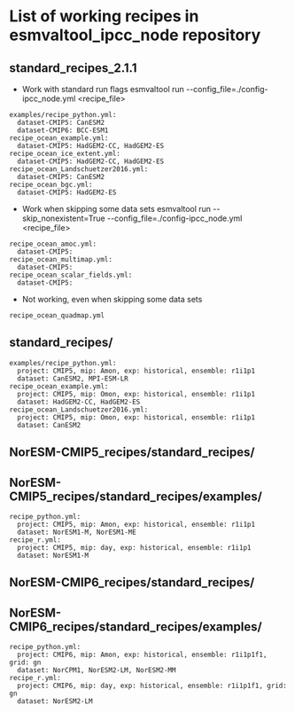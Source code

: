 # List of working recipes in esmvaltool_ipcc_node repository

standard_recipes_2.1.1
----------------------

* Work with standard run flags
esmvaltool run --config_file=./config-ipcc_node.yml <recipe_file>

```
examples/recipe_python.yml:
  dataset-CMIP5: CanESM2
  dataset-CMIP6: BCC-ESM1
recipe_ocean_example.yml:
  dataset-CMIP5: HadGEM2-CC, HadGEM2-ES
recipe_ocean_ice_extent.yml:
  dataset-CMIP5: HadGEM2-CC, HadGEM2-ES
recipe_ocean_Landschuetzer2016.yml:
  dataset-CMIP5: CanESM2
recipe_ocean_bgc.yml:
  dataset-CMIP5: HadGEM2-ES
```

* Work when skipping some data sets
esmvaltool run --skip_nonexistent=True --config_file=./config-ipcc_node.yml <recipe_file>

```
recipe_ocean_amoc.yml:
  dataset-CMIP5: 
recipe_ocean_multimap.yml:
  dataset-CMIP5: 
recipe_ocean_scalar_fields.yml:
  dataset-CMIP5: 
```

* Not working, even when skipping some data sets

```
recipe_ocean_quadmap.yml
```

standard_recipes/
-----------------
```
examples/recipe_python.yml:
  project: CMIP5, mip: Amon, exp: historical, ensemble: r1i1p1
  dataset: CanESM2, MPI-ESM-LR
recipe_ocean_example.yml:
  project: CMIP5, mip: Omon, exp: historical, ensemble: r1i1p1
  dataset: HadGEM2-CC, HadGEM2-ES
recipe_ocean_Landschuetzer2016.yml:
  project: CMIP5, mip: Omon, exp: historical, ensemble: r1i1p1
  dataset: CanESM2
```

NorESM-CMIP5_recipes/standard_recipes/
--------------------------------------

NorESM-CMIP5_recipes/standard_recipes/examples/
-----------------------------------------------
```
recipe_python.yml:
  project: CMIP5, mip: Amon, exp: historical, ensemble: r1i1p1
  dataset: NorESM1-M, NorESM1-ME
recipe_r.yml:
  project: CMIP5, mip: day, exp: historical, ensemble: r1i1p1
  dataset: NorESM1-M
```

NorESM-CMIP6_recipes/standard_recipes/
--------------------------------------

NorESM-CMIP6_recipes/standard_recipes/examples/
-----------------------------------------------
```
recipe_python.yml:
  project: CMIP6, mip: Amon, exp: historical, ensemble: r1i1p1f1, grid: gn
  dataset: NorCPM1, NorESM2-LM, NorESM2-MM
recipe_r.yml:
  project: CMIP6, mip: day, exp: historical, ensemble: r1i1p1f1, grid: gn
  dataset: NorESM2-LM
```
